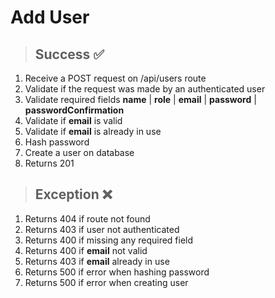 # Add User

> ## Success ✅

1. Receive a POST request on /api/users route
2. Validate if the request was made by an authenticated user
3. Validate required fields **name** | **role** | **email** | **password** | **passwordConfirmation**
4. Validate if **email** is valid
5. Validate if **email** is already in use
6. Hash password
7. Create a user on database
8. Returns 201

> ## Exception ❌

1. Returns 404 if route not found
2. Returns 403 if user not authenticated
3. Returns 400 if missing any required field
4. Returns 400 if **email** not valid
5. Returns 403 if **email** already in use
6. Returns 500 if error when hashing password
7. Returns 500 if error when creating user